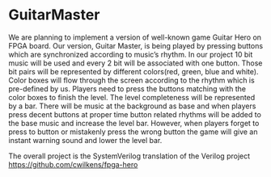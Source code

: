 # GuitarMaster
We are planning to implement a version of well-known game Guitar Hero on
FPGA board. Our version, Guitar Master, is being played by pressing buttons which are
synchronized according to music’s rhythm. In our project 10 bit music will be used and
every 2 bit will be associated with one button. Those bit pairs will be represented by
different colors(red, green, blue and white). Color boxes will flow through the screen
according to the rhythm which is pre-defined by us. Players need to press the buttons
matching with the color boxes to finish the level. The level completeness will be
represented by a bar. There will be music at the background as base and when players
press decent buttons at proper time button related rhythms will be added to the base
music and increase the level bar. However, when players forget to press to button or
mistakenly press the wrong button the game will give an instant warning sound and
lower the level bar.


The overall project is the SystemVerilog translation of the Verilog project https://github.com/cwilkens/fpga-hero
